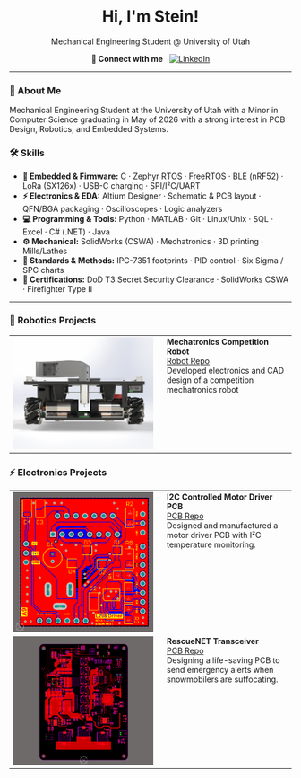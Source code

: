 <h1 align="center">Hi, I'm Stein!</h1>
<p align="center">
  Mechanical Engineering Student @ University of Utah
</p>

<p align="center">
  <b>🤳 Connect with me</b>&nbsp;&nbsp;
  <a href="https://linkedin.com/in/steinwitt" title="LinkedIn">
    <img alt="LinkedIn" width="24" src="https://cdn.jsdelivr.net/npm/simple-icons@v3/icons/linkedin.svg">
  </a>
</p>

---

### 👋 About Me
Mechanical Engineering Student at the University of Utah with a Minor in Computer Science graduating in May of 2026 with a strong interest in PCB Design, Robotics, and Embedded Systems.

### 🛠️ Skills
- **🤖 Embedded & Firmware:** C · Zephyr RTOS · FreeRTOS · BLE (nRF52) · LoRa (SX126x) · USB-C charging · SPI/I²C/UART  
- **⚡ Electronics & EDA:** Altium Designer · Schematic & PCB layout · QFN/BGA packaging · Oscilloscopes · Logic analyzers  
- **💻 Programming & Tools:** Python · MATLAB · Git · Linux/Unix · SQL · Excel · C# (.NET) · Java  
- **⚙️ Mechanical:** SolidWorks (CSWA) · Mechatronics · 3D printing · Mills/Lathes  
- **📐 Standards & Methods:** IPC-7351 footprints · PID control · Six Sigma / SPC charts  
- **📜 Certifications:** DoD T3 Secret Security Clearance · SolidWorks CSWA · Firefighter Type II

---

### 🤖 Robotics Projects

<table>
  <tr>
    <td width="260" valign="top">
      <a href="https://github.com/steinwitt/mechatronics">
        <img src="assets/Front_View.png" alt="Mechatronics robot" width="250">
      </a>
    </td>
    <td valign="top">
      <b>Mechatronics Competition Robot</b><br>
      <a href="https://github.com/steinwitt/mechatronics">Robot Repo</a><br>
      Developed electronics and CAD design of a competition mechatronics robot
    </td>
  </tr>
</table>

### ⚡ Electronics Projects

<table>
  <tr>
    <td width="260" valign="top">
      <a href="https://github.com/steinwitt/motor_driver_pcb">
        <img src="assets/top_view.png" alt="I2C Motor Driver PCB" width="250">
      </a>
    </td>
    <td valign="top">
      <b>I2C Controlled Motor Driver PCB</b><br>
      <a href="https://github.com/steinwitt/motor_driver_pcb">PCB Repo</a><br>
      Designed and manufactured a motor driver PCB with I²C temperature monitoring.
    </td>
  </tr>


  <tr>
    <td width="260" valign="top">
      <a href="https://github.com/steinwitt/rescuenet">
        <img src="assets/copper_view.png" alt="PCB" width="250">
      </a>
    </td>
    <td valign="top">
      <b>RescueNET Transceiver</b><br>
      <a href="https://github.com/steinwitt/rescuenet">PCB Repo</a><br>
      Designing a life-saving PCB to send emergency alerts when snowmobilers are
      suffocating.
    </td>
  </tr>
</table>


